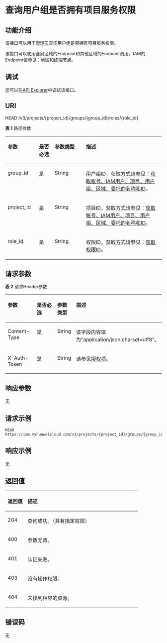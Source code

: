 # 查询用户组是否拥有项目服务权限<a name="iam_10_0008"></a>

## 功能介绍<a name="zh-cn_topic_0222037534_section4990132718334"></a>

该接口可以用于<u>[管理员](https://support.huaweicloud.com/usermanual-iam/iam_01_0001.html)</u><u></u>查询用户组是否拥有项目服务权限。

该接口可以使用全局区域的Endpoint和其他区域的Endpoint调用。IAM的Endpoint请参见：[地区和终端节点](https://developer.huaweicloud.com/endpoint?IAM)。

## 调试<a name="section79109370319"></a>

您可以在[API Explorer](https://apiexplorer.developer.huaweicloud.com/apiexplorer/doc?product=IAM&api=KeystoneCheckProjectPermissionForGroup)中调试该接口。

## URI<a name="zh-cn_topic_0222037534_section699072713310"></a>

HEAD /v3/projects/\{project\_id\}/groups/\{group\_id\}/roles/\{role\_id\}

**表 1**  路径参数

<a name="zh-cn_topic_0222037534_table1499232763311"></a>
<table><thead align="left"><tr id="zh-cn_topic_0222037534_row799122773312"><th class="cellrowborder" valign="top" width="20%" id="mcps1.2.5.1.1"><p id="zh-cn_topic_0222037534_p19921527173316"><a name="zh-cn_topic_0222037534_p19921527173316"></a><a name="zh-cn_topic_0222037534_p19921527173316"></a>参数</p>
</th>
<th class="cellrowborder" valign="top" width="10%" id="mcps1.2.5.1.2"><p id="zh-cn_topic_0222037534_p1999262753317"><a name="zh-cn_topic_0222037534_p1999262753317"></a><a name="zh-cn_topic_0222037534_p1999262753317"></a>是否必选</p>
</th>
<th class="cellrowborder" valign="top" width="20%" id="mcps1.2.5.1.3"><p id="zh-cn_topic_0222037534_p399232763313"><a name="zh-cn_topic_0222037534_p399232763313"></a><a name="zh-cn_topic_0222037534_p399232763313"></a>参数类型</p>
</th>
<th class="cellrowborder" valign="top" width="50%" id="mcps1.2.5.1.4"><p id="zh-cn_topic_0222037534_p15992162713336"><a name="zh-cn_topic_0222037534_p15992162713336"></a><a name="zh-cn_topic_0222037534_p15992162713336"></a>描述</p>
</th>
</tr>
</thead>
<tbody><tr id="zh-cn_topic_0222037534_row14991172703311"><td class="cellrowborder" valign="top" width="20%" headers="mcps1.2.5.1.1 "><p id="zh-cn_topic_0222037534_p17993172763317"><a name="zh-cn_topic_0222037534_p17993172763317"></a><a name="zh-cn_topic_0222037534_p17993172763317"></a>group_id</p>
</td>
<td class="cellrowborder" valign="top" width="10%" headers="mcps1.2.5.1.2 "><p id="zh-cn_topic_0222037534_p49931271337"><a name="zh-cn_topic_0222037534_p49931271337"></a><a name="zh-cn_topic_0222037534_p49931271337"></a>是</p>
</td>
<td class="cellrowborder" valign="top" width="20%" headers="mcps1.2.5.1.3 "><p id="zh-cn_topic_0222037534_p10993102703311"><a name="zh-cn_topic_0222037534_p10993102703311"></a><a name="zh-cn_topic_0222037534_p10993102703311"></a>String</p>
</td>
<td class="cellrowborder" valign="top" width="50%" headers="mcps1.2.5.1.4 "><p id="zh-cn_topic_0222037534_p799342717337"><a name="zh-cn_topic_0222037534_p799342717337"></a><a name="zh-cn_topic_0222037534_p799342717337"></a>用户组ID，获取方式请参见：<a href="获取帐号-IAM用户-项目-用户组-区域-委托的名称和ID.md">获取帐号、IAM用户、项目、用户组、区域、委托的名称和ID</a>。</p>
</td>
</tr>
<tr id="zh-cn_topic_0222037534_row69911227193312"><td class="cellrowborder" valign="top" width="20%" headers="mcps1.2.5.1.1 "><p id="zh-cn_topic_0222037534_p18994182703314"><a name="zh-cn_topic_0222037534_p18994182703314"></a><a name="zh-cn_topic_0222037534_p18994182703314"></a>project_id</p>
</td>
<td class="cellrowborder" valign="top" width="10%" headers="mcps1.2.5.1.2 "><p id="zh-cn_topic_0222037534_p599419278336"><a name="zh-cn_topic_0222037534_p599419278336"></a><a name="zh-cn_topic_0222037534_p599419278336"></a>是</p>
</td>
<td class="cellrowborder" valign="top" width="20%" headers="mcps1.2.5.1.3 "><p id="zh-cn_topic_0222037534_p699492713330"><a name="zh-cn_topic_0222037534_p699492713330"></a><a name="zh-cn_topic_0222037534_p699492713330"></a>String</p>
</td>
<td class="cellrowborder" valign="top" width="50%" headers="mcps1.2.5.1.4 "><p id="zh-cn_topic_0222037534_p999462716337"><a name="zh-cn_topic_0222037534_p999462716337"></a><a name="zh-cn_topic_0222037534_p999462716337"></a>项目ID，获取方式请参见：<a href="获取帐号-IAM用户-项目-用户组-区域-委托的名称和ID.md">获取帐号、IAM用户、项目、用户组、区域、委托的名称和ID</a>。</p>
</td>
</tr>
<tr id="zh-cn_topic_0222037534_row099162717330"><td class="cellrowborder" valign="top" width="20%" headers="mcps1.2.5.1.1 "><p id="zh-cn_topic_0222037534_p17995112714335"><a name="zh-cn_topic_0222037534_p17995112714335"></a><a name="zh-cn_topic_0222037534_p17995112714335"></a>role_id</p>
</td>
<td class="cellrowborder" valign="top" width="10%" headers="mcps1.2.5.1.2 "><p id="zh-cn_topic_0222037534_p129953270339"><a name="zh-cn_topic_0222037534_p129953270339"></a><a name="zh-cn_topic_0222037534_p129953270339"></a>是</p>
</td>
<td class="cellrowborder" valign="top" width="20%" headers="mcps1.2.5.1.3 "><p id="zh-cn_topic_0222037534_p1099532743311"><a name="zh-cn_topic_0222037534_p1099532743311"></a><a name="zh-cn_topic_0222037534_p1099532743311"></a>String</p>
</td>
<td class="cellrowborder" valign="top" width="50%" headers="mcps1.2.5.1.4 "><p id="zh-cn_topic_0222037534_p109951027163312"><a name="zh-cn_topic_0222037534_p109951027163312"></a><a name="zh-cn_topic_0222037534_p109951027163312"></a>权限ID，获取方式请参见：<a href="查询权限列表.md">获取权限ID</a>。</p>
</td>
</tr>
</tbody>
</table>

## 请求参数<a name="zh-cn_topic_0222037534_section189965275331"></a>

**表 2**  请求Header参数

<a name="zh-cn_topic_0222037534_HeaderParameter"></a>
<table><thead align="left"><tr id="zh-cn_topic_0222037534_row119964275335"><th class="cellrowborder" valign="top" width="20%" id="mcps1.2.5.1.1"><p id="zh-cn_topic_0222037534_p189963270333"><a name="zh-cn_topic_0222037534_p189963270333"></a><a name="zh-cn_topic_0222037534_p189963270333"></a>参数</p>
</th>
<th class="cellrowborder" valign="top" width="20%" id="mcps1.2.5.1.2"><p id="zh-cn_topic_0222037534_p3997122716339"><a name="zh-cn_topic_0222037534_p3997122716339"></a><a name="zh-cn_topic_0222037534_p3997122716339"></a>是否必选</p>
</th>
<th class="cellrowborder" valign="top" width="10%" id="mcps1.2.5.1.3"><p id="zh-cn_topic_0222037534_p1799782763312"><a name="zh-cn_topic_0222037534_p1799782763312"></a><a name="zh-cn_topic_0222037534_p1799782763312"></a>参数类型</p>
</th>
<th class="cellrowborder" valign="top" width="50%" id="mcps1.2.5.1.4"><p id="zh-cn_topic_0222037534_p139971527163311"><a name="zh-cn_topic_0222037534_p139971527163311"></a><a name="zh-cn_topic_0222037534_p139971527163311"></a>描述</p>
</th>
</tr>
</thead>
<tbody><tr id="zh-cn_topic_0222037534_row20996132719331"><td class="cellrowborder" valign="top" width="20%" headers="mcps1.2.5.1.1 "><p id="zh-cn_topic_0222037534_p1799722714339"><a name="zh-cn_topic_0222037534_p1799722714339"></a><a name="zh-cn_topic_0222037534_p1799722714339"></a>Content-Type</p>
</td>
<td class="cellrowborder" valign="top" width="20%" headers="mcps1.2.5.1.2 "><p id="zh-cn_topic_0222037534_p2998102712330"><a name="zh-cn_topic_0222037534_p2998102712330"></a><a name="zh-cn_topic_0222037534_p2998102712330"></a>是</p>
</td>
<td class="cellrowborder" valign="top" width="10%" headers="mcps1.2.5.1.3 "><p id="zh-cn_topic_0222037534_p199981627173313"><a name="zh-cn_topic_0222037534_p199981627173313"></a><a name="zh-cn_topic_0222037534_p199981627173313"></a>String</p>
</td>
<td class="cellrowborder" valign="top" width="50%" headers="mcps1.2.5.1.4 "><p id="zh-cn_topic_0222037534_p1899882711332"><a name="zh-cn_topic_0222037534_p1899882711332"></a><a name="zh-cn_topic_0222037534_p1899882711332"></a>该字段内容填为“application/json;charset=utf8”。</p>
</td>
</tr>
<tr id="zh-cn_topic_0222037534_row5996427123319"><td class="cellrowborder" valign="top" width="20%" headers="mcps1.2.5.1.1 "><p id="zh-cn_topic_0222037534_p599813276331"><a name="zh-cn_topic_0222037534_p599813276331"></a><a name="zh-cn_topic_0222037534_p599813276331"></a>X-Auth-Token</p>
</td>
<td class="cellrowborder" valign="top" width="20%" headers="mcps1.2.5.1.2 "><p id="zh-cn_topic_0222037534_p1799812711334"><a name="zh-cn_topic_0222037534_p1799812711334"></a><a name="zh-cn_topic_0222037534_p1799812711334"></a>是</p>
</td>
<td class="cellrowborder" valign="top" width="10%" headers="mcps1.2.5.1.3 "><p id="zh-cn_topic_0222037534_p4999427103310"><a name="zh-cn_topic_0222037534_p4999427103310"></a><a name="zh-cn_topic_0222037534_p4999427103310"></a>String</p>
</td>
<td class="cellrowborder" valign="top" width="50%" headers="mcps1.2.5.1.4 "><p id="zh-cn_topic_0222037534_p8999102713339"><a name="zh-cn_topic_0222037534_p8999102713339"></a><a name="zh-cn_topic_0222037534_p8999102713339"></a>请参见<a href="授权项.md">授权项</a>。</p>
</td>
</tr>
</tbody>
</table>

## 响应参数<a name="zh-cn_topic_0222037534_section1799922711337"></a>

无

## 请求示例<a name="zh-cn_topic_0222037534_section9999132716332"></a>

```
HEAD https://iam.myhuaweicloud.com/v3/projects/{project_id}/groups/{group_id}/roles/{role_id}
```

## 响应示例<a name="zh-cn_topic_0222037534_section4152810336"></a>

无

## 返回值<a name="zh-cn_topic_0222037534_section5252843315"></a>

<a name="zh-cn_topic_0222037534_table283"></a>
<table><thead align="left"><tr id="zh-cn_topic_0222037534_row931528113314"><th class="cellrowborder" valign="top" width="15%" id="mcps1.1.3.1.1"><p id="zh-cn_topic_0222037534_p194182818337"><a name="zh-cn_topic_0222037534_p194182818337"></a><a name="zh-cn_topic_0222037534_p194182818337"></a>返回值</p>
</th>
<th class="cellrowborder" valign="top" width="85%" id="mcps1.1.3.1.2"><p id="zh-cn_topic_0222037534_p14402811339"><a name="zh-cn_topic_0222037534_p14402811339"></a><a name="zh-cn_topic_0222037534_p14402811339"></a>描述</p>
</th>
</tr>
</thead>
<tbody><tr id="zh-cn_topic_0222037534_row1432284337"><td class="cellrowborder" valign="top" width="15%" headers="mcps1.1.3.1.1 "><p id="zh-cn_topic_0222037534_p164122843317"><a name="zh-cn_topic_0222037534_p164122843317"></a><a name="zh-cn_topic_0222037534_p164122843317"></a>204</p>
</td>
<td class="cellrowborder" valign="top" width="85%" headers="mcps1.1.3.1.2 "><p id="zh-cn_topic_0222037534_p54142815337"><a name="zh-cn_topic_0222037534_p54142815337"></a><a name="zh-cn_topic_0222037534_p54142815337"></a>查询成功。（具有指定权限）</p>
</td>
</tr>
<tr id="zh-cn_topic_0222037534_row193182820334"><td class="cellrowborder" valign="top" width="15%" headers="mcps1.1.3.1.1 "><p id="zh-cn_topic_0222037534_p19402813313"><a name="zh-cn_topic_0222037534_p19402813313"></a><a name="zh-cn_topic_0222037534_p19402813313"></a>400</p>
</td>
<td class="cellrowborder" valign="top" width="85%" headers="mcps1.1.3.1.2 "><p id="zh-cn_topic_0222037534_p145102813334"><a name="zh-cn_topic_0222037534_p145102813334"></a><a name="zh-cn_topic_0222037534_p145102813334"></a>参数无效。</p>
</td>
</tr>
<tr id="zh-cn_topic_0222037534_row63192873316"><td class="cellrowborder" valign="top" width="15%" headers="mcps1.1.3.1.1 "><p id="zh-cn_topic_0222037534_p1051228173310"><a name="zh-cn_topic_0222037534_p1051228173310"></a><a name="zh-cn_topic_0222037534_p1051228173310"></a>401</p>
</td>
<td class="cellrowborder" valign="top" width="85%" headers="mcps1.1.3.1.2 "><p id="zh-cn_topic_0222037534_p1572813334"><a name="zh-cn_topic_0222037534_p1572813334"></a><a name="zh-cn_topic_0222037534_p1572813334"></a>认证失败。</p>
</td>
</tr>
<tr id="zh-cn_topic_0222037534_row19317283336"><td class="cellrowborder" valign="top" width="15%" headers="mcps1.1.3.1.1 "><p id="zh-cn_topic_0222037534_p17513281338"><a name="zh-cn_topic_0222037534_p17513281338"></a><a name="zh-cn_topic_0222037534_p17513281338"></a>403</p>
</td>
<td class="cellrowborder" valign="top" width="85%" headers="mcps1.1.3.1.2 "><p id="zh-cn_topic_0222037534_p454280332"><a name="zh-cn_topic_0222037534_p454280332"></a><a name="zh-cn_topic_0222037534_p454280332"></a>没有操作权限。</p>
</td>
</tr>
<tr id="zh-cn_topic_0222037534_row8311287336"><td class="cellrowborder" valign="top" width="15%" headers="mcps1.1.3.1.1 "><p id="zh-cn_topic_0222037534_p16828113315"><a name="zh-cn_topic_0222037534_p16828113315"></a><a name="zh-cn_topic_0222037534_p16828113315"></a>404</p>
</td>
<td class="cellrowborder" valign="top" width="85%" headers="mcps1.1.3.1.2 "><p id="zh-cn_topic_0222037534_p86192863320"><a name="zh-cn_topic_0222037534_p86192863320"></a><a name="zh-cn_topic_0222037534_p86192863320"></a>未找到相应的资源。</p>
</td>
</tr>
</tbody>
</table>

## 错误码<a name="zh-cn_topic_0222037534_section126192863317"></a>

无

